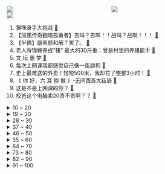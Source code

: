 <div >
	<a style="float:left;width:55%;" href = "https://github.com/anuraghazra/github-readme-stats">
	 <img src = "https://github-readme-stats.vercel.app/api?username=iuuuuuaena&theme=buefy&show_icons=true"/>
	</a>
	<a  style="float:right;width:45%" href = "https://github.com/anuraghazra/github-readme-stats">
	 <img  src="https://github-readme-stats.vercel.app/api/top-langs/?username=anuraghazra&layout=compact"/>
	</a>
	</div>

[![](https://img.shields.io/badge/jxd-@jxdgogogo.xyz-yellowgreen.svg)](https://www.jxdgogogo.xyz)<br>
1. 猫咪身手大挑战 [:link:](//www.bilibili.com/video/BV1Ka411i7n7) <br>
2. 【凤凰传奇翻唱孤勇者】去吗？去啊！！战吗？战啊！！！ [:link:](//www.bilibili.com/video/BV1LY411E7UY) <br>
3. 【半佛】跟素颜和解？笑了。 [:link:](//www.bilibili.com/video/BV1Jr4y1p79B) <br>
4. 老人将锦鲤养成“猪” 最大的30斤重：曾是村里的养猪能手 [:link:](//www.bilibili.com/video/BV1su411e77y) <br>
5. 文 坛 噩 梦 [:link:](//www.bilibili.com/video/BV1wY4y1i71n) <br>
6. 每次上网课我都感觉自己像一条舔狗 [:link:](//www.bilibili.com/video/BV1EY4y1H7Kf) <br>
7. 史上最难送的外卖！短短500米，我却花了整整3小时！ [:link:](//www.bilibili.com/video/BV1jL4y1j7rL) <br>
8. 《 你 好，六 耳 猕 猴 》-无间西游大结局 [:link:](//www.bilibili.com/video/BV1QA4y1X78d) <br>
9. 这是不是上网课的你？ [:link:](//www.bilibili.com/video/BV1nY4y1i721) <br>
10. 校爸这个电脑卖20贵不贵啊？？ [:link:](//www.bilibili.com/video/BV16T4y1v7m1) <br>
<details>
<summary>10 ~ 20</summary>

11. 台式卤肉饭 [:link:](//www.bilibili.com/video/BV1vS4y117LQ) <br>
12. AK Is Back（这歌太中二了本人都受不了）（但是很炸） [:link:](//www.bilibili.com/video/BV1PP4y1T7EQ) <br>
13. 喜欢云堇，这拦不住的 4K [:link:](//www.bilibili.com/video/BV1c5411U7mF) <br>
14. 《明日方舟》主题曲【破碎日冕】开放 限时纪念活动宣传pv [:link:](//www.bilibili.com/video/BV1nT4y1Y7XN) <br>
15. "谷爱凌是爱吃馅饼" [:link:](//www.bilibili.com/video/BV1hY4y1i7TZ) <br>
16. 当你手痒时 [:link:](//www.bilibili.com/video/BV1aL4y1j7tr) <br>
17. 《十 年》 [:link:](//www.bilibili.com/video/BV1rL4y1j7Zi) <br>
18. “成年狗的世界，没有容易二字” [:link:](//www.bilibili.com/video/BV1F44y1V7dE) <br>
19. “顾祥林有没有听懂？”同济大学副校长巡视网课被老教授点名 [:link:](//www.bilibili.com/video/BV11i4y1S7od) <br>
</details>
<details>
<summary>19 ~ 20</summary>

20. 《 冒点烟而已，没逝的 》 [:link:](//www.bilibili.com/video/BV123411H7N1) <br>
21. 压死稻草的最后一匹骆驼 [:link:](//www.bilibili.com/video/BV1A94y1Z7mq) <br>
22. 【野生人类图鉴】职场鬼才，资本家看了都流泪 【妈见打】 [:link:](//www.bilibili.com/video/BV1v44y1P7ir) <br>
23. 社死！偷偷在女友玩VR游戏的时候开b站直播！一万人看她跳舞？ [:link:](//www.bilibili.com/video/BV1w5411U7bN) <br>
24. 大可不必的无框门 [:link:](//www.bilibili.com/video/BV193411H7i9) <br>
25. 火遍全网的琪琪恰恰舞，徐工挖掘机也来挑战了！ [:link:](//www.bilibili.com/video/BV1uY4y1i7VX) <br>
26. 天天外边吃吃够了，买只鸡回家自己做。 [:link:](//www.bilibili.com/video/BV1r94y1Z7xx) <br>
27. 【时代少年团】哥弟出游记01：春江水暖谁先知 [:link:](//www.bilibili.com/video/BV1o3411H7g8) <br>
28. 永琪与山城小栗旬的挨打日记 [:link:](//www.bilibili.com/video/BV1Fi4y1D7qJ) <br>
</details>
<details>
<summary>28 ~ 30</summary>

29. 牡 蛎 壳！ [:link:](//www.bilibili.com/video/BV1x3411J7BP) <br>
30. 坚持自律的1884天！今天又是开心快乐的一天～ 这种气氛真的很棒！真的太快乐了啊哈哈哈！加油兄弟们！ [:link:](//www.bilibili.com/video/BV1f5411m7FT) <br>
31. “成熟一点吧，少年” [:link:](//www.bilibili.com/video/BV1gT4y1Y75E) <br>
32. 辗转25个国家全实景拍摄，一场极致的美学盛宴 [:link:](//www.bilibili.com/video/BV1uZ4y1U7XR) <br>
33. 导演：这是我拍过最浪漫最动人的电影！ 我：啊对对对！ [:link:](//www.bilibili.com/video/BV1MS4y1P7F4) <br>
34. 乌克兰老奶奶弄混俄乌军队！举着苏联红旗欢迎俄军，却被乌军士兵当面踩在脚下 [:link:](//www.bilibili.com/video/BV1JL4y1j7d4) <br>
35. 此曲只应天上有，人间能得几回闻【阅片无数Ⅱ 41】 [:link:](//www.bilibili.com/video/BV1eq4y1a7cz) <br>
36. 可能他自己都忘记了以前善良的自己...但是这一刻他的良知被唤醒！灵魂被救赎了！！ [:link:](//www.bilibili.com/video/BV1hP4y1K7PE) <br>
37. 做一杯10分钟还翻车？纯萌新咖啡入坑体验！ [:link:](//www.bilibili.com/video/BV1fS4y117PC) <br>
</details>
<details>
<summary>37 ~ 40</summary>

38. 【权谋·黑化】“这俩人加起来八百个心眼” [:link:](//www.bilibili.com/video/BV1n3411J7jm) <br>
39. 电视剧里的心理医生VS现实里的心理医生！ [:link:](//www.bilibili.com/video/BV1NT4y1v7Yz) <br>
40. 【日语0-N1】1000集！直接看时长！最完整的日语教程从日语构成开始学！ [:link:](//www.bilibili.com/video/BV17q4y1e7Ax) <br>
41. 我，985废物，大家引以为戒 [:link:](//www.bilibili.com/video/BV1t3411H7Zw) <br>
42. 【花滑】|蝴蝶忍—Marrry Christamas Mr. Lawrence. [:link:](//www.bilibili.com/video/BV1wY4y1i7xb) <br>
43. 老师，请不要打扰我…… [:link:](//www.bilibili.com/video/BV1qr4y1p7wB) <br>
44. 4月3日，浙江金华。疫情封校期间，一人跳伞滑行误入学校，进校不一定要翻墙还可以跳伞，保安：真是防不胜防！ [:link:](//www.bilibili.com/video/BV1UY41177CN) <br>
45. ⚡️东北往事独立宣言，但是是8bit⚡️ [:link:](//www.bilibili.com/video/BV1HY4y1i7aU) <br>
46. 周杰伦和方文山，听完都沉默了 [:link:](//www.bilibili.com/video/BV1h3411H7ve) <br>
</details>
<details>
<summary>46 ~ 50</summary>

47. 【王老菊】家乡的剑！ | 艾尔登法环EP.16 [:link:](//www.bilibili.com/video/BV1T94y1Z7eD) <br>
48. 剧TOP：这张脸在哪个朝代都混得下去！穿越剧的鼻祖《寻秦记》第一回 [:link:](//www.bilibili.com/video/BV1YZ4y1U7SZ) <br>
49. 中国电视购物消亡史：暴利、谎言和套路的往事。 [:link:](//www.bilibili.com/video/BV185411D7Qk) <br>
50. 男子送孕妇就医被保时捷恶意别车，保时捷车主喊话：混得比你好 [:link:](//www.bilibili.com/video/BV16i4y1S7N1) <br>
51. 少年没有乌托邦 [:link:](//www.bilibili.com/video/BV1bY4y1v7t5) <br>
52. 新入了几块雨花石，你们看着像啥，帮我起个名字 [:link:](//www.bilibili.com/video/BV1c5411U7us) <br>
53. 价差几十倍！高价矿泉水=韭菜收割机？丨凰家实验室 [:link:](//www.bilibili.com/video/BV16a411i7EU) <br>
54. 从业53年只做川菜！4种食材还原最正宗，真下饭神器！丨鱼香肉丝 [:link:](//www.bilibili.com/video/BV1KT4y1Y78z) <br>
55. 中文就是好使哈#宋雨琦 #gidle [:link:](//www.bilibili.com/video/BV1vY41177pF) <br>
</details>
<details>
<summary>55 ~ 60</summary>

56. 改造无德猫，重塑猫德文化 [:link:](//www.bilibili.com/video/BV1o3411H71e) <br>
57. 看得出来，它真的很饿…… [:link:](//www.bilibili.com/video/BV1K44y1V7UC) <br>
58. 完蛋了！拍老师被发现了！ [:link:](//www.bilibili.com/video/BV1K5411U7VF) <br>
59. 空 气 炸 锅 牛 逼 症③ [:link:](//www.bilibili.com/video/BV1H3411J7TH) <br>
60. 我，中考状元，本硕985，败给支教现实 [:link:](//www.bilibili.com/video/BV1z3411H7ov) <br>
61. 这些up主是中学生和大学生的救星啊啊啊啊啊！！！学习方法｜免费课程｜兴趣技能｜生涯规划 [:link:](//www.bilibili.com/video/BV1tu411v77g) <br>
62. 一个男孩把一整管止痛膏涂抹在了自己的私处上，这是他的大脑发生的变化 [:link:](//www.bilibili.com/video/BV1Fi4y1D7cy) <br>
63. 我的朋友走了，享年36岁，他的狗也走了，10岁 [:link:](//www.bilibili.com/video/BV1c5411U78X) <br>
64. 做核酸的仪式感 [:link:](//www.bilibili.com/video/BV1KY4y1i7uY) <br>
</details>
<details>
<summary>64 ~ 70</summary>

65. 千万不要告诉一个法国人你想吃面包…… [:link:](//www.bilibili.com/video/BV1r5411S773) <br>
66. 【阿斗】满屏马赛克！千万别在半夜送陌生女人回家！经典美剧《邪恶力量》 [:link:](//www.bilibili.com/video/BV1p94y1Z7Tw) <br>
67. 女孩参加学校春游 结果游到自己家，网友:全班送你回家 [:link:](//www.bilibili.com/video/BV1t5411D7qe) <br>
68. 这个潮汕大妈称霸美国东海岸嘻哈圈，顶级rapper都认她做干妈! [:link:](//www.bilibili.com/video/BV1wY4y1H7Zu) <br>
69. 若有战，召必回！ [:link:](//www.bilibili.com/video/BV1QA4y1X75W) <br>
70. 救命！脸刹鼻祖小美居然真的有实力？？ [:link:](//www.bilibili.com/video/BV1HZ4y1U7Lc) <br>
71. 【csgo】一个指令就能提高爆头率？？？延迟补偿体验 [:link:](//www.bilibili.com/video/BV1G44y1V7Sg) <br>
72. “不能说毫无关系，只能说一模一样” [:link:](//www.bilibili.com/video/BV1rS4y1m7aa) <br>
73. 保安深夜地下车库独自起舞、COS剑圣，网友：可能真的在除妖 [:link:](//www.bilibili.com/video/BV15T4y1v7xb) <br>
</details>
<details>
<summary>73 ~ 80</summary>

74. 大学生日常现状 [:link:](//www.bilibili.com/video/BV1j5411U74o) <br>
75. 又开始心疼哥哥了～ [:link:](//www.bilibili.com/video/BV1T94y1Z7tc) <br>
76. 合法但有病是什么梗？详解起源与前身 [:link:](//www.bilibili.com/video/BV1Qi4y1S7zv) <br>
77. 乌贼娘陪她度过了一生 [:link:](//www.bilibili.com/video/BV1YS4y1P74X) <br>
78. 空血杨戬极限反杀，这是什么锁血能力 [:link:](//www.bilibili.com/video/BV1qF41137Zn) <br>
79. 这网课上得就挺离谱！ [:link:](//www.bilibili.com/video/BV1uY411E7Lu) <br>
80. 她们有多爱扯头花，演技就退步得有多差。 [:link:](//www.bilibili.com/video/BV1gL4y1j7Pk) <br>
81. 富二代玩世不恭，富豪老爸请来剧组，让富二代以为穿越到了19世纪 [:link:](//www.bilibili.com/video/BV1CP4y1K77H) <br>
82. 挑战假扮成体毛旺盛去亲戚家，多久会被赶出来！【请勿模仿】 [:link:](//www.bilibili.com/video/BV185411D7GZ) <br>
</details>
<details>
<summary>82 ~ 90</summary>

83. 独立卫浴是真独立啊 [:link:](//www.bilibili.com/video/BV1w34y1t7eC) <br>
84. 【不止游戏】为战争而诞生的建筑—防空塔是如何抵御敌机空袭的？ [:link:](//www.bilibili.com/video/BV1f3411J7Lf) <br>
85. 真的不想再瞒下去了…… [:link:](//www.bilibili.com/video/BV163411H7su) <br>
86. 2008年-2022年，打工仔，摆摊、厨子…平凡14年没有停止过奔跑！ [:link:](//www.bilibili.com/video/BV1DS4y117En) <br>
87. 【特鲁索娃】我的新风格，舞蹈练习 [:link:](//www.bilibili.com/video/BV1Ri4y1S7gV) <br>
88. 因为我相信，全都会好起来的 [:link:](//www.bilibili.com/video/BV1M3411H7A7) <br>
89. 树叶：王者下班，原神上班 [:link:](//www.bilibili.com/video/BV1AS4y1P7Nz) <br>
90. 在墨西哥富人区街采，这里中上产阶级生活怎样？ [:link:](//www.bilibili.com/video/BV1iY4y1W75B) <br>
91. 原来我们都被色彩骗了 [:link:](//www.bilibili.com/video/BV1VS4y117cd) <br>
</details>
<details>
<summary>91 ~ 100</summary>

92. 甲方，我只想打工，别逼我打人 [:link:](//www.bilibili.com/video/BV1er4y1p7Nc) <br>
93. 盖伦武道会大结局：毫无保留！！这是我最后的终极闪光了！！！ [:link:](//www.bilibili.com/video/BV1AS4y127gy) <br>
94. 反诈警察老陈辞去公职专注公益 [:link:](//www.bilibili.com/video/BV1vT4y1v7aT) <br>
95. 这顿饭干的绝了，场面差点失控，在场的人连连称赞 [:link:](//www.bilibili.com/video/BV1R5411m7on) <br>
96. 小鹿姐姐最后一次主持《动画梦工场》（2016.10.19） [:link:](//www.bilibili.com/video/BV1J34y1x7aT) <br>
97. 女性强大起来，在恋爱中是种什么体验？笑死我了哈哈哈哈哈 [:link:](//www.bilibili.com/video/BV1xL4y1j7Fa) <br>
98. 搬家啦！新家第一顿饭，芬兰干饭一家人狂啃粤式烤乳鸽，东坡肘子香到流油！一扫而光！ [:link:](//www.bilibili.com/video/BV1PS4y1P7me) <br>
99. 老师给你示范一下 [:link:](//www.bilibili.com/video/BV1934y1s7rp) <br>
100. 好家伙！ [:link:](//www.bilibili.com/video/BV1yF41137Xk) <br>
</details>
